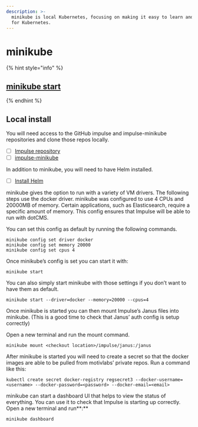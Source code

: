```yaml
---
description: >-
  minikube is local Kubernetes, focusing on making it easy to learn and develop
  for Kubernetes.
---
```


# minikube

{% hint style="info" %}
## [minikube start](https://minikube.sigs.k8s.io/docs/start/)
{% endhint %}

## Local install

You will need access to the GitHub impulse and impulse-minikube repositories and clone those repos locally.

* [ ] [Impulse repository](https://github.com/motiv-labs/impulse)
* [ ] [impulse-minikube](https://github.com/motiv-labs/impulse-minikube)

In addition to minikube, you will need to have Helm installed.

* [ ] [Install Helm](https://helm.sh/docs/intro/install/)

minikube gives the option to run with a variety of VM drivers. The following steps use the docker driver. minikube was configured to use 4 CPUs and 20000MB of memory. Certain applications, such as Elasticsearch, require a specific amount of memory. This config ensures that Impulse will be able to run with dotCMS.

You can set this config as default by running the following commands. 

```text
minikube config set driver docker
minikube config set memory 20000
minikube config set cpus 4
```

Once minikube’s config is set you can start it with: 

```text
minikube start
```

 You can also simply start minikube with those settings if you don’t want to have them as default. 

```text
minikube start --driver=docker --memory=20000 --cpus=4
```

Once minikube is started you can then mount Impulse’s Janus files into minikube. \(This is a good time to check that Janus’ auth config is setup correctly\)

Open a new terminal and run the mount command.

```text
minikube mount <checkout location>/impulse/janus:/janus
```

After minikube is started you will need to create a secret so that the docker images are able to be pulled from motivlabs’ private repos. Run a command like this:  

```text
kubectl create secret docker-registry regsecret3 --docker-username=<username> --docker-password=<password> --docker-email=<email>
```

minikube can start a dashboard UI that helps to view the status of everything. You can use it to check that Impulse is starting up correctly. Open a new terminal and run**:** 

```text
minikube dashboard
```

 


